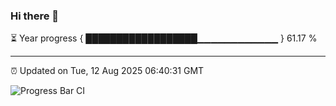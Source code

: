 ### Hi there 👋

⏳ Year progress { ██████████████████▁▁▁▁▁▁▁▁▁▁▁▁ } 61.17 %

---

⏰ Updated on Tue, 12 Aug 2025 06:40:31 GMT

![Progress Bar CI](https://github.com/DhruviPatel157/GitHub-Actions-Demo/workflows/Progress%20Bar%20CI/badge.svg)
